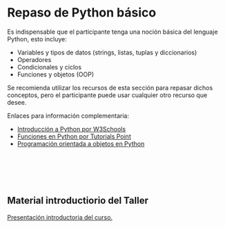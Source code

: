 # Repaso de Python básico

Es indispensable que el participante tenga una noción básica del lenguaje Python, esto incluye: 

* Variables y tipos de datos (strings, listas, tuplas y diccionarios)
* Operadores 
* Condicionales y ciclos
* Funciones y objetos (OOP)

Se recomienda utilizar los recursos de esta sección para repasar dichos conceptos, pero el participante puede usar cualquier otro recurso que desee.

Enlaces para información complementaria:

* [Introducción a Python por W3Schools](https://www.w3schools.com/python/python_intro.asp#:~:text=Python%20has%20a%20simple%20syntax,prototyping%20can%20be%20very%20quick.)
* [Funciones en Python por Tutorials Point](https://www.tutorialspoint.com/python/python_functions.htm)
* [Programación orientada a objetos en Python](https://www.programiz.com/python-programming/class)

<br><br/>
<br><br/>

## Material introductiorio del Taller
[Presentación introductoria del curso.](./IntroduccionCCP.pdf)

